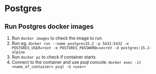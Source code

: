 # Postgres

## Run Postgres docker images

1. Run `docker images` to check the image to run
2. Run eg. `docker run --name postgres15.2 -p 5432:5432 -e POSTGRES_USER=root -e POSTGRES_PASSWORD=secret -d postgres:15.2-alpine`
3. Run `docker ps` to check if container starts
4. Connect to the container and use psql concole: `docker exec -it <name_of_container> psql -U <user>`